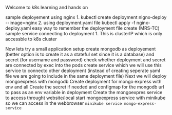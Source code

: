 Welcome to k8s learning and hands on

sample deployement using nginx 
    1. kubectl create deployment nignx-deploy --image=nginx
    2. using deployment.yaml file
        kubectl apply -f nginx-deploy.yaml
    easy way to remember the deployment file create (MRS-TC)
sample service connecting to deployment
    1. This is clusterIP which is only accessble to k8s cluster

Now lets try a small application setup
    create mongodb as deployement (better option is to create it as a stateful set since it is a database) and secret (for username and password)
    check whether deployment and secret are connected by exec into the pods
    create service which we will use this service to connecto other deployment (instead of creating seperate yaml file we are going to include in the same deployment file)
Next we will deploy mongoexpress with mongodb
    Create deployment for mongo express with env and all
    Create the secret if needed and configmap for the mongodb url to pass as an env variable in deployment
Create the mongoexpres service to access throught website/local
    start mongoexpress service with minikube so we can access in the webbrowser
    ```
    minikube service mongo-express-service
    ```